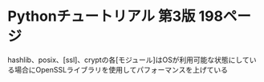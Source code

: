 # Pythonチュートリアル 第3版 198ページ
 hashlib、posix、[ssl]、cryptの各[モジュール]はOSが利用可能な状態にしている場合にOpenSSLライブラリを使用してパフォーマンスを上げている

